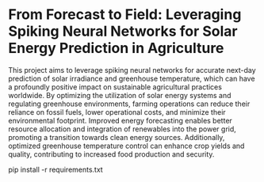 # From Forecast to Field: Leveraging Spiking Neural Networks for Solar Energy Prediction in Agriculture

This project aims to leverage spiking neural networks for accurate next-day prediction of solar irradiance and greenhouse temperature, which can have a profoundly positive impact on sustainable agricultural practices worldwide. By optimizing the utilization of solar energy systems and regulating greenhouse environments, farming operations can reduce their reliance on fossil fuels, lower operational costs, and minimize their environmental footprint. Improved energy forecasting enables better resource allocation and integration of renewables into the power grid, promoting a transition towards clean energy sources. Additionally, optimized greenhouse temperature control can enhance crop yields and quality, contributing to increased food production and security.


pip install -r requirements.txt

